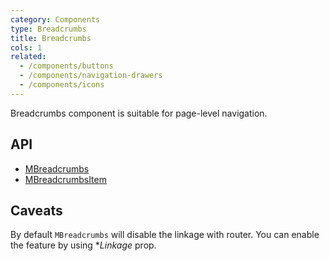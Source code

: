 ```yaml
---
category: Components
type: Breadcrumbs
title: Breadcrumbs
cols: 1
related:
  - /components/buttons
  - /components/navigation-drawers
  - /components/icons
---
```


Breadcrumbs component is suitable for page-level navigation.

## API

- [MBreadcrumbs](/api/MBreadcrumbs)
- [MBreadcrumbsItem](/api/MBreadcrumbsItem)

## Caveats

<!--alert:info-->
By default `MBreadcrumbs` will disable the linkage with router. You can enable the feature by using **Linkage* prop.
